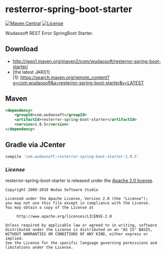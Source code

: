 # resterror-spring-boot-starter
[![Maven Central](https://maven-badges.herokuapp.com/maven-central/com.wudaosoft/resterror-spring-boot-starter/badge.svg)](https://maven-badges.herokuapp.com/maven-central/com.wudaosoft/resterror-spring-boot-starter/)
[![License](https://img.shields.io/badge/license-Apache%202-4EB1BA.svg)](https://www.apache.org/licenses/LICENSE-2.0.html)

Wudaosoft REST Error SpringBoot Starter.

## Download

- http://repo1.maven.org/maven2/com/wudaosoft/resterror-spring-boot-starter/  
- [the latest JAR][1]  
[1]: https://search.maven.org/remote_content?g=com.wudaosoft&a=resterror-spring-boot-starter&v=LATEST

## Maven

```xml
<dependency>
    <groupId>com.wudaosoft</groupId>
    <artifactId>resterror-spring-boot-starter</artifactId>
    <version>1.0.5</version>
</dependency>
```
## Gradle via JCenter

``` groovy
compile 'com.wudaosoft:resterror-spring-boot-starter:1.0.5'
```
### *License*

resterror-spring-boot-starter is released under the [Apache 2.0 license](../LICENSE).

```
Copyright 2009-2018 Wudao Software Studio

Licensed under the Apache License, Version 2.0 (the "License");
you may not use this file except in compliance with the License.
You may obtain a copy of the License at

     http://www.apache.org/licenses/LICENSE-2.0

Unless required by applicable law or agreed to in writing, software
distributed under the License is distributed on an "AS IS" BASIS,
WITHOUT WARRANTIES OR CONDITIONS OF ANY KIND, either express or implied.
See the License for the specific language governing permissions and
limitations under the License.
```
